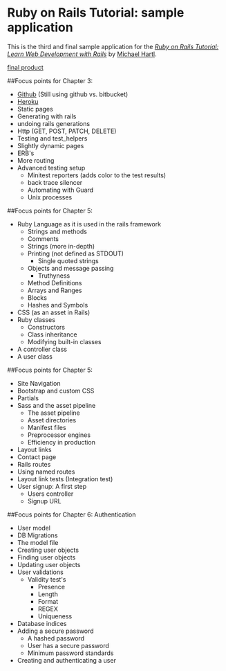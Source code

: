 # Ruby on Rails Tutorial: sample application

This is the third and final sample application for the
[*Ruby on Rails Tutorial:
Learn Web Development with Rails*](http://www.railstutorial.org/)
by [Michael Hartl](http://www.michaelhartl.com/).

[final product](https://yum-yum.herokuapp.com/)

##Focus points for Chapter 3:
  - [Github](github.com) (Still using github vs. bitbucket)
  - [Heroku](heroku.com)
  - Static pages
  - Generating with rails
  - undoing rails generations
  - Http (GET, POST, PATCH, DELETE)
  - Testing and test_helpers
  - Slightly dynamic pages
  - ERB's
  - More routing
  - Advanced testing setup
    - Minitest reporters (adds color to the test results)
    - back trace silencer
    - Automating with Guard
    - Unix processes

##Focus points for Chapter 5:
- Ruby Language as it is used in the rails framework
  - Strings and methods
  - Comments
  - Strings (more in-depth)
  - Printing (not defined as STDOUT)
    - Single quoted strings
  - Objects and message passing
    - Truthyness
  - Method Definitions
  - Arrays and Ranges
  - Blocks
  - Hashes and Symbols
- CSS (as an asset in Rails)
- Ruby classes
  - Constructors
  - Class inheritance
  - Modifying built-in classes
- A controller class
- A user class

##Focus points for Chapter 5:
- Site Navigation
- Bootstrap and custom CSS
- Partials
- Sass and the asset pipeline
  - The asset pipeline
  - Asset directories
  - Manifest files
  - Preprocessor engines
  - Efficiency in production
- Layout links
- Contact page
- Rails routes
- Using named routes
- Layout link tests (Integration test)
- User signup: A first step
  - Users controller
  - Signup URL

##Focus points for Chapter 6: Authentication
  - User model
  - DB Migrations
  - The model file
  - Creating user objects
  - Finding user objects
  - Updating user objects
  - User validations
    - Validity test's
      - Presence
      - Length
      - Format
      - REGEX
      - Uniqueness
  - Database indices
  - Adding a secure password
    - A hashed password
    - User has a secure password
    - Minimum password standards
  - Creating and authenticating a user
  
